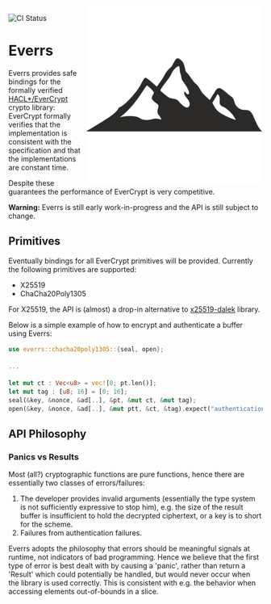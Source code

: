 <img src="icon.png" align="right" height="350" width="350"/>

![CI Status](https://github.com/rot256/everrs/workflows/Rust/badge.svg)

# Everrs

Everrs provides safe bindings for the formally verified [HACL*/EverCrypt](https://github.com/project-everest/hacl-star) crypto library:
EverCrypt formally verifies that the implementation is consistent with the specification
and that the implementations are constant time.

Despite these guarantees the performance of EverCrypt is very competitive.

**Warning:** Everrs is still early work-in-progress and the API is still subject to change.

## Primitives

Eventually bindings for all EverCrypt primitives will be provided.
Currently the following primitives are supported:

- X25519
- ChaCha20Poly1305

For X25519, the API is (almost) a drop-in alternative to [x25519-dalek](https://github.com/dalek-cryptography/x25519-dalek) library.

Below is a simple example of how to encrypt and authenticate a buffer using Everrs:

```rust
use everrs::chacha20poly1305::{seal, open};

...

let mut ct : Vec<u8> = vec![0; pt.len()];
let mut tag : [u8; 16] = [0; 16];
seal(&key, &nonce, &ad[..], &pt, &mut ct, &mut tag);
open(&key, &nonce, &ad[..], &mut ptt, &ct, &tag).expect("authentication failure");
```

## API Philosophy

### Panics vs Results

Most (all?) cryptographic functions are pure functions,
hence there are essentially two classes of errors/failures:

1. The developer provides invalid arguments (essentially the type system is not sufficiently expressive to stop him),
e.g. the size of the result buffer is insufficient to hold the decrypted ciphertext, or a key is to short for the scheme.
2. Failures from authentication failures.

Everrs adopts the philosophy that errors should be meaningful signals at runtime, not indicators of bad programming.
Hence we believe that the first type of error is best dealt with by causing a 'panic',
rather than return a 'Result' which could potentially be handled,
but would never occur when the library is used correctly.
This is consistent with e.g. the behavior when accessing elements out-of-bounds in a slice.